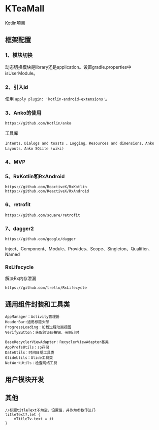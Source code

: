 # KTeaMall

Kotlin项目

## 框架配置

### 1、模块切换

动态切换模块是library还是application。设置gradle.properties中isUserModule。

### 2、引入id

使用 `apply plugin: 'kotlin-android-extensions'`。

### 3、Anko的使用

    https://github.com/Kotlin/anko

工具库

    Intents、Dialogs and toasts 、Logging、Resources and dimensions、Anko Layouts、Anko SQLite (wiki)

### 4、MVP

### 5、RxKotlin和RxAndroid

    https://github.com/ReactiveX/RxKotlin
    https://github.com/ReactiveX/RxAndroid

### 6、retrofit

    https://github.com/square/retrofit

### 7、dagger2

    https://github.com/google/dagger

Inject、Component、Module、Provides、Scope、Singleton、Qualifier、Named

### RxLifecycle

解决Rx内存泄漏

    https://github.com/trello/RxLifecycle

## 通用组件封装和工具类

	AppManager：Activity管理器
	HeaderBar:通用标题头部
	ProgressLoading：加载过程动画视图
	VerifyButton：获取验证码按钮，带倒计时

	BaseRecyclerViewAdapter：RecyclerViewAdapter基类
	AppPrefsUtils：sp存储
	DateUtils：时间日期工具类
	GlideUtils：Glide工具类
	NetWorkUtils：检查网络工具

## 用户模块开发



## 其他

    //标题titleText不为空，设置值，并作为参数传进{}
    titleText?.let {
        mTitleTv.text = it
    }




